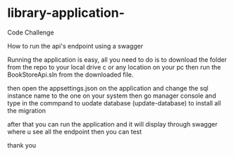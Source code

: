 # library-application-
Code Challenge

How to run the api's endpoint using a swagger

Running the application is easy, all you need to do is to download the folder from the repo to your local drive c or any location on your pc
 then run the BookStoreApi.sln from the downloaded file.
 
 then open the appsettings.json on the application and change the sql instance name to the one on your system then go manager console and type in the commpand
 to uodate database (update-database) to install all the migration
 
 after that you can run the application and it will display through swagger where u see all the endpoint then you can test
 
 thank you

